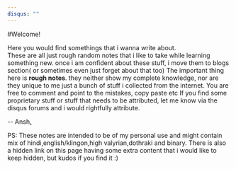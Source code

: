 ```yaml
---
disqus: ""
---
```


#Welcome!

Here you would find somethings that i wanna write about.  
These are all just rough random notes that i like to take while learning something new. once
i am confident about these stuff, i move them to blogs section( or sometimes even just forget about that too)
The important thing here is **rough notes**. they neither show my complete knowledge, nor are they unique to me
just a bunch of stuff i collected from the internet. You are free to comment and point to the mistakes, copy paste etc
If you find some proprietary stuff  or stuff that needs to be attributed, let me know via the disqus forums and i would rightfully attribute.

-- Ansh[.](misc/daily_logs.md)  

PS: These notes are intended to be of my personal use and might contain mix of 
hindi,english/klingon,high valyrian,dothraki and binary. There is also a 
hidden link on this page having some extra content that i would like to keep hidden, 
but kudos if you find it :)